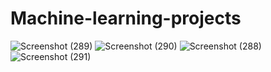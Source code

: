 # Machine-learning-projects
![Screenshot (289)](https://github.com/user-attachments/assets/cdeeb5fb-630d-44be-add2-e41849949be0)
![Screenshot (290)](https://github.com/user-attachments/assets/e464ecb5-e9e9-4c3f-91a9-75c42e7d8197)
![Screenshot (288)](https://github.com/user-attachments/assets/cbf83494-ce99-46c6-9ff6-67c4817ab893)
![Screenshot (291)](https://github.com/user-attachments/assets/877b9a06-8338-402d-a015-4eaf817000dd)
